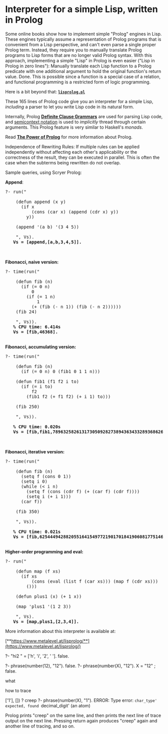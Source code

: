
# Interpreter for a simple Lisp, written in Prolog

Some online books show how to implement simple "Prolog" engines in
Lisp. These engines typically assume a representation of Prolog
programs that is convenient from a Lisp perspective, and can't even
parse a single proper Prolog term. Instead, they require you to
manually translate Prolog programs to Lisp forms that are no longer
valid Prolog syntax. With this approach, implementing a simple "Lisp"
in Prolog is even easier ("Lisp in Prolog in zero lines"): Manually
translate each Lisp function to a Prolog predicate with one additional
argument to hold the original function's return value. Done. This is
possible since a function is a special case of a relation, and
functional programming is a restricted form of logic programming.

Here is a bit beyond that: [**`lisprolog.pl`**](lisprolog.pl)

These 165 lines of Prolog code give you an interpreter for a simple
Lisp, *including* a parser to let you write Lisp code in its
natural&nbsp;form.

Internally, Prolog [**Definite Clause
Grammars**](https://www.metalevel.at/prolog/dcg) are used for parsing
Lisp&nbsp;code, and
[semicontext&nbsp;notation](https://www.metalevel.at/prolog/dcg#semicontext)
is used to <i>implicitly</i> thread through certain arguments. This
Prolog&nbsp;feature is very similar to Haskell's&nbsp;<i>monads</i>.

Read [**The Power of Prolog**](https://www.metalevel.at/prolog) for
more information about&nbsp;Prolog.

Independence of Rewriting Rules: If multiple rules can be applied independently without affecting each other's applicability or the correctness of the result, they can be executed in parallel. This is often the case when the subterms being rewritten do not overlap.



Sample queries, using Scryer Prolog:


<b>Append</b>:

<pre>
?- run("                                                         \
                                                                 \
    (defun append (x y)                                          \
      (if x                                                      \
          (cons (car x) (append (cdr x) y))                      \
        y))                                                      \
                                                                 \
    (append '(a b) '(3 4 5))                                     \
                                                                 \
    ", Vs).
<b>   Vs = [append,[a,b,3,4,5]].</b>
    </pre>

<br>
<b>Fibonacci, naive version:</b>

<pre>
?- time(run("                                                    \
                                                                 \
    (defun fib (n)                                               \
      (if (= 0 n)                                                \
          0                                                      \
        (if (= 1 n)                                              \
            1                                                    \
          (+ (fib (- n 1)) (fib (- n 2))))))                     \
    (fib 24)                                                     \
                                                                 \
    ", Vs)).
<b>   % CPU time: 6.414s
   Vs = [fib,46368].</b>
</pre>

<br>
<b>Fibonacci, accumulating version:</b>

<pre>
?- time(run("                                                    \
                                                                 \
    (defun fib (n)                                               \
      (if (= 0 n) 0 (fib1 0 1 1 n)))                             \
                                                                 \
    (defun fib1 (f1 f2 i to)                                     \
      (if (= i to)                                               \
          f2                                                     \
        (fib1 f2 (+ f1 f2) (+ i 1) to)))                         \
                                                                 \
    (fib 250)                                                    \
                                                                 \
    ", Vs)).

<b>   % CPU time: 0.020s
   Vs = [fib,fib1,7896325826131730509282738943634332893686268675876375].</b>
    </pre>

<br>
<b>Fibonacci, iterative version:</b>

<pre>
?- time(run("                                                    \
                                                                 \
    (defun fib (n)                                               \
      (setq f (cons 0 1))                                        \
      (setq i 0)                                                 \
      (while (< i n)                                             \
        (setq f (cons (cdr f) (+ (car f) (cdr f))))              \
        (setq i (+ i 1)))                                        \
      (car f))                                                   \
                                                                 \
    (fib 350)                                                    \
                                                                 \
    ", Vs)).

<b>   % CPU time: 0.021s
   Vs = [fib,6254449428820551641549772190170184190608177514674331726439961915653414425].</b>
</pre>

<br>
<b>Higher-order programming and eval:</b>

<pre>
?- run("                                                         \
                                                                 \
    (defun map (f xs)                                            \
      (if xs                                                     \
          (cons (eval (list f (car xs))) (map f (cdr xs)))       \
        ()))                                                     \
                                                                 \
    (defun plus1 (x) (+ 1 x))                                    \
                                                                 \
    (map 'plus1 '(1 2 3))                                        \
                                                                 \
    ", Vs).
<b>   Vs = [map,plus1,[2,3,4]].</b>
</pre>

More information about this interpreter is available at:

[**https://www.metalevel.at/lisprolog/**](https://www.metalevel.at/lisprolog/)

?- "hi2 " = ['h', 'i', '2', ' '].
false.

?- phrase(number(12), "12").
   false.
?- phrase(number(X), "12").
   X = "12"
;  false.

what

how to trace

['1'], []) ? creep
?- phrase(number(X), "1").
ERROR: Type error: `char_type' expected, found `decimal_digit' (an atom)

Prolog prints "creep" on the same line, and then prints the next line of trace output on the next line. Pressing return again produces "creep" again and another line of tracing, and so on.
